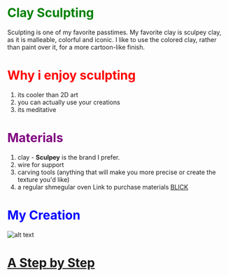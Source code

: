 
# <span style="color:Green"> Clay Sculpting 

Sculpting is one of my favorite passtimes. My favorite clay is sculpey clay, as it is malleable, colorful and iconic. I like to use the colored clay, rather than paint over it, for a more cartoon-like finish.
# <span style="color:red"> Why i enjoy sculpting
1. its cooler than 2D art
2. you can actually use your creations
3. its meditative


# <span style="color:purple"> Materials
1. clay - **Sculpey** is the brand I prefer. 
2. wire for support
3. carving tools (anything that will make you more precise or create the texture you'd like)
4. a regular shmegular oven
Link to purchase materials 
   [BLICK](https://www.dickblick.com/)

# <span style="color:blue"> My Creation
![alt text](clei.jpg)

# [A Step by Step](https://www.tiktok.com/t/ZT8EaSncx/)
